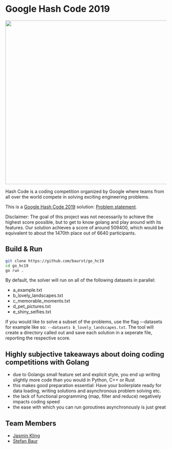 # Google Hash Code 2019

<a title="AmrAtrash / CC BY-SA (https://creativecommons.org/licenses/by-sa/4.0)"><img width="512" src="https://upload.wikimedia.org/wikipedia/commons/7/7e/Event_google-hash-code_491696.jpg"></a>

Hash Code is a coding competition organized by Google where teams from all over the world compete in solving exciting engineering problems.

This is a [Google Hash Code 2019](https://codingcompetitions.withgoogle.com/hashcode) solution: [Problem statement](https://storage.googleapis.com/coding-competitions.appspot.com/HC/2019/hashcode2019_qualification_task.pdf).

Disclaimer: The goal of this project was not necessarily to achieve the highest score possible, but to get to know golang and play around with its features.
Our solution achieves a score of around 509400, which would be equivalent to about the 1470th place out of 6640 participants.

## Build & Run

```bash
git clone https://github.com/baurst/go_hc19
cd go_hc19
go run .
```

By default, the solver will run on all of the following datasets in parallel:

* a_example.txt
* b_lovely_landscapes.txt
* c_memorable_moments.txt
* d_pet_pictures.txt
* e_shiny_selfies.txt

If you would like to solve a subset of the problems, use the flag --datasets for example like so: ```--datasets b_lovely_landscapes.txt```.
The tool will create a directory called out and save each solution in a seperate file, reporting the respective score.

## Highly subjective takeaways about doing coding competitions with Golang

* due to Golangs small feature set and explicit style, you end up writing slightly more code than you would in Python, C++ or Rust
* this makes good preparation essential: Have your boilerplate ready for data loading, writing solutions and asynchronous problem solving etc.
* the lack of functional programming (map, filter and reduce) negatively impacts coding speed
* the ease with which you can run goroutines asynchronously is just great

## Team Members

* [Jasmin Kling](https://github.com/jkling2)
* [Stefan Baur](https://github.com/baurst)
